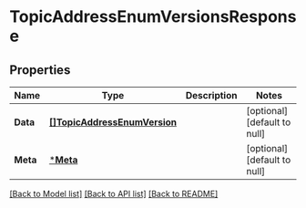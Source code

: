 # TopicAddressEnumVersionsResponse

## Properties
Name | Type | Description | Notes
------------ | ------------- | ------------- | -------------
**Data** | [**[]TopicAddressEnumVersion**](TopicAddressEnumVersion.md) |  | [optional] [default to null]
**Meta** | [***Meta**](meta.md) |  | [optional] [default to null]

[[Back to Model list]](../README.md#documentation-for-models) [[Back to API list]](../README.md#documentation-for-api-endpoints) [[Back to README]](../README.md)

